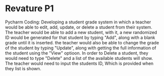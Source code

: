 # Revature P1
Pycharm Coding:
Developing a student grade system in which a teacher would be able to edit, add, update, or delete a student from their system.
The teacher would be able to add a new student, with it, a new randomized ID would be generated for that student by typing "Add", along with a blank grade until it is inserted.
the teacher would also be able to change the grade of the student by typing "Update", along with getting the full information of the student using the "View" optioon.
In order to Delete a student, they would need to type "Delete" and a list of the available students will show. The teacher would need to input the students ID, Which is provided when they list is shown.
